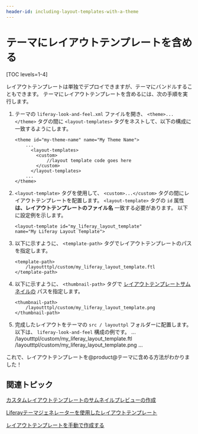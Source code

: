 ```yaml
---
header-id: including-layout-templates-with-a-theme
---
```


# テーマにレイアウトテンプレートを含める

[TOC levels=1-4]

レイアウトテンプレートは単独でデプロイできますが、テーマにバンドルすることもできます。 テーマにレイアウトテンプレートを含めるには、次の手順を実行します。

1.  テーマの `liferay-look-and-feel.xml` ファイルを開き、 `<theme>...</theme>` タグの間に `<layout-templates>` タグをネストして、以下の構成に一致するようにします。

    ``` 
    <theme id="my-theme-name" name="My Theme Name">
        ...
          <layout-templates>
            <custom>
                //layout template code goes here
            </custom>
          </layout-templates>
        ...
    </theme>  
    ```

2.  `<layout-template>` タグを使用して、 `<custom>...</custom>` タグの間にレイアウトテンプレートを配置します。 `<layout-template>` タグの `id` 属性 **は、レイアウトテンプレートのファイル名** 一致する必要があります。 以下に設定例を示します。
   
        <layout-template id="my_liferay_layout_template" 
        name="My Liferay Layout Template">

3.  以下に示すように、 `<template-path>` タグでレイアウトテンプレートのパスを指定します。
   
        <template-path>
            /layoutttpl/custom/my_liferay_layout_template.ftl
        </template-path>

4.  以下に示すように、 `<thumbnail-path>` タグで [レイアウトテンプレートサムネイルの](/docs/7-1/tutorials/-/knowledge_base/t/creating-custom-layout-template-thumbnail-previews) パスを指定します。
   
        <thumbnail-path>
            /layoutttpl/custom/my_liferay_layout_template.png
        </thumbnail-path>

5.  完成したレイアウトをテーマの `src / layouttpl` フォルダーに配置します。 以下は、 `liferay-look-and-feel` 構成の例です。<theme id="my-theme-name" name="My Theme Name"> ... <layout-templates> <custom> <layout-template id="my_liferay_layout_template" name="My Liferay Layout Template"> <template-path> /layoutttpl/custom/my_liferay_layout_template.ftl </template-path> <thumbnail-path> /layoutttpl/custom/my_liferay_layout_template.png </thumbnail-path> </layout-template> </custom> </layout-templates> ... </theme>

これで、レイアウトテンプレートを@product@テーマに含める方法がわかりました！

## 関連トピック

[カスタムレイアウトテンプレートのサムネイルプレビューの作成](/docs/7-1/tutorials/-/knowledge_base/t/creating-custom-layout-template-thumbnail-previews)

[Liferayテーマジェネレーターを使用したレイアウトテンプレート](/docs/7-1/tutorials/-/knowledge_base/t/creating-layout-templates-with-the-themes-generator)

[レイアウトテンプレートを手動で作成する](/docs/7-1/tutorials/-/knowledge_base/t/creating-layout-templates-manually)

